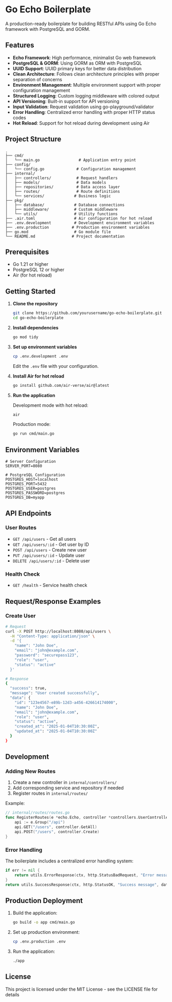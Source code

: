 # Go Echo Boilerplate

A production-ready boilerplate for building RESTful APIs using Go Echo framework with PostgreSQL and GORM.

## Features

- **Echo Framework**: High performance, minimalist Go web framework
- **PostgreSQL & GORM**: Using GORM as ORM with PostgreSQL
- **UUID Support**: UUID primary keys for better data distribution
- **Clean Architecture**: Follows clean architecture principles with proper separation of concerns
- **Environment Management**: Multiple environment support with proper configuration management
- **Structured Logging**: Custom logging middleware with colored output
- **API Versioning**: Built-in support for API versioning
- **Input Validation**: Request validation using go-playground/validator
- **Error Handling**: Centralized error handling with proper HTTP status codes
- **Hot Reload**: Support for hot reload during development using Air

## Project Structure

```
.
├── cmd/
│   └── main.go                 # Application entry point
├── config/
│   └── config.go              # Configuration management
├── internal/
│   ├── controllers/           # Request handlers
│   ├── models/                # Data models
│   ├── repositories/          # Data access layer
│   ├── routes/                # Route definitions
│   └── services/             # Business logic
├── pkg/
│   ├── database/             # Database connections
│   ├── middleware/           # Custom middleware
│   └── utils/                # Utility functions
├── .air.toml                 # Air configuration for hot reload
├── .env.development          # Development environment variables
├── .env.production          # Production environment variables
├── go.mod                    # Go module file
└── README.md                # Project documentation
```

## Prerequisites

- Go 1.21 or higher
- PostgreSQL 12 or higher
- Air (for hot reload)

## Getting Started

1. **Clone the repository**
   ```bash
   git clone https://github.com/yourusername/go-echo-boilerplate.git
   cd go-echo-boilerplate
   ```

2. **Install dependencies**
   ```bash
   go mod tidy
   ```

3. **Set up environment variables**
   ```bash
   cp .env.development .env
   ```
   Edit the `.env` file with your configuration.

4. **Install Air for hot reload**
   ```bash
   go install github.com/air-verse/air@latest
   ```

5. **Run the application**
   
   Development mode with hot reload:
   ```bash
   air
   ```

   Production mode:
   ```bash
   go run cmd/main.go
   ```

## Environment Variables

```env
# Server Configuration
SERVER_PORT=8080

# PostgreSQL Configuration
POSTGRES_HOST=localhost
POSTGRES_PORT=5432
POSTGRES_USER=postgres
POSTGRES_PASSWORD=postgres
POSTGRES_DB=myapp
```

## API Endpoints

### User Routes
- `GET /api/users` - Get all users
- `GET /api/users/:id` - Get user by ID
- `POST /api/users` - Create new user
- `PUT /api/users/:id` - Update user
- `DELETE /api/users/:id` - Delete user

### Health Check
- `GET /health` - Service health check

## Request/Response Examples

### Create User
```bash
# Request
curl -X POST http://localhost:8080/api/users \
  -H "Content-Type: application/json" \
  -d '{
    "name": "John Doe",
    "email": "john@example.com",
    "password": "securepass123",
    "role": "user",
    "status": "active"
  }'

# Response
{
  "success": true,
  "message": "User created successfully",
  "data": {
    "id": "123e4567-e89b-12d3-a456-426614174000",
    "name": "John Doe",
    "email": "john@example.com",
    "role": "user",
    "status": "active",
    "created_at": "2025-01-04T10:30:00Z",
    "updated_at": "2025-01-04T10:30:00Z"
  }
}
```

## Development

### Adding New Routes

1. Create a new controller in `internal/controllers/`
2. Add corresponding service and repository if needed
3. Register routes in `internal/routes/`

Example:
```go
// internal/routes/routes.go
func RegisterRoutes(e *echo.Echo, controller *controllers.UserController) {
    api := e.Group("/api")
    api.GET("/users", controller.GetAll)
    api.POST("/users", controller.Create)
}
```

### Error Handling

The boilerplate includes a centralized error handling system:

```go
if err != nil {
    return utils.ErrorResponse(ctx, http.StatusBadRequest, "Error message", err)
}
return utils.SuccessResponse(ctx, http.StatusOK, "Success message", data)
```

## Production Deployment

1. Build the application:
   ```bash
   go build -o app cmd/main.go
   ```

2. Set up production environment:
   ```bash
   cp .env.production .env
   ```

3. Run the application:
   ```bash
   ./app
   ```

## License

This project is licensed under the MIT License - see the LICENSE file for details